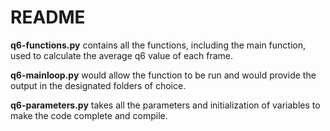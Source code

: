 #  README  

**q6-functions.py** contains all the functions, including the main function, used to calculate the average q6 value of each frame.

**q6-mainloop.py** would allow the function to be run and would provide the output in the designated folders of choice. 

**q6-parameters.py** takes all the parameters and initialization of variables to make the code complete and compile. 
